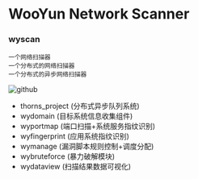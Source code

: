# WooYun Network Scanner
### wyscan 
    一个网络扫描器
    一个分布式的网络扫描器
    一个分布式的异步网络扫描器
![github](http://www.wyscan.com/resources/img/logo.png "github")
* thorns_project (分布式异步队列系统)
* wydomain (目标系统信息收集组件)
* wyportmap (端口扫描+系统服务指纹识别)
* wyfingerprint (应用系统指纹识别)
* wymanage (漏洞脚本规则控制+调度分配)
* wybruteforce (暴力破解模块)
* wydataview (扫描结果数据可视化)
